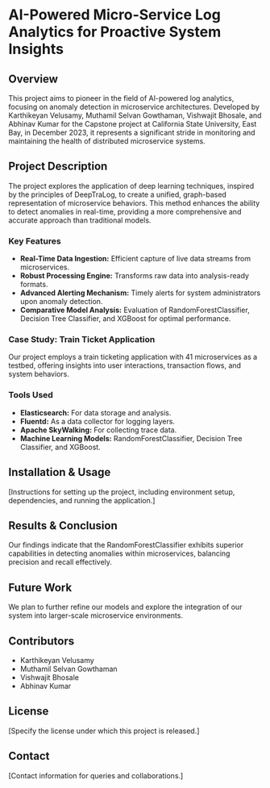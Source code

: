 # AI-Powered Micro-Service Log Analytics for Proactive System Insights

## Overview

This project aims to pioneer in the field of AI-powered log analytics, focusing on anomaly detection in microservice architectures. Developed by Karthikeyan Velusamy, Muthamil Selvan Gowthaman, Vishwajit Bhosale, and Abhinav Kumar for the Capstone project at California State University, East Bay, in December 2023, it represents a significant stride in monitoring and maintaining the health of distributed microservice systems.

## Project Description

The project explores the application of deep learning techniques, inspired by the principles of DeepTraLog, to create a unified, graph-based representation of microservice behaviors. This method enhances the ability to detect anomalies in real-time, providing a more comprehensive and accurate approach than traditional models.

### Key Features

- **Real-Time Data Ingestion:** Efficient capture of live data streams from microservices.
- **Robust Processing Engine:** Transforms raw data into analysis-ready formats.
- **Advanced Alerting Mechanism:** Timely alerts for system administrators upon anomaly detection.
- **Comparative Model Analysis:** Evaluation of RandomForestClassifier, Decision Tree Classifier, and XGBoost for optimal performance.

### Case Study: Train Ticket Application

Our project employs a train ticketing application with 41 microservices as a testbed, offering insights into user interactions, transaction flows, and system behaviors.

### Tools Used

- **Elasticsearch:** For data storage and analysis.
- **Fluentd:** As a data collector for logging layers.
- **Apache SkyWalking:** For collecting trace data.
- **Machine Learning Models:** RandomForestClassifier, Decision Tree Classifier, and XGBoost.

## Installation & Usage

[Instructions for setting up the project, including environment setup, dependencies, and running the application.]

## Results & Conclusion

Our findings indicate that the RandomForestClassifier exhibits superior capabilities in detecting anomalies within microservices, balancing precision and recall effectively.

## Future Work

We plan to further refine our models and explore the integration of our system into larger-scale microservice environments.

## Contributors

- Karthikeyan Velusamy
- Muthamil Selvan Gowthaman
- Vishwajit Bhosale
- Abhinav Kumar

## License

[Specify the license under which this project is released.]

## Contact

[Contact information for queries and collaborations.]
